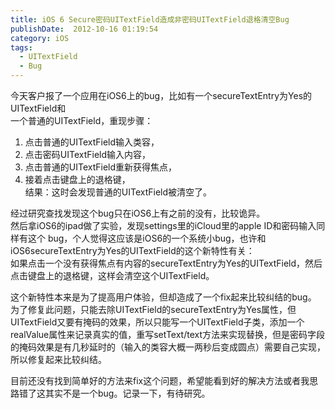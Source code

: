 ```yaml
---
title: iOS 6 Secure密码UITextField造成非密码UITextField退格清空Bug
publishDate:  2012-10-16 01:19:54
category: iOS
tags:
  - UITextField
  - Bug
---
```

今天客户报了一个应用在iOS6上的bug，比如有一个secureTextEntry为Yes的UITextField和  
一个普通的UITextField，重现步骤：  
1. 点击普通的UITextField输入类容，  
2. 点击密码UITextField输入内容，  
3. 点击普通的UITextField重新获得焦点，  
4. 接着点击键盘上的退格键，  
结果：这时会发现普通的UITextField被清空了。  
  
经过研究查找发现这个bug只在iOS6上有之前的没有，比较诡异。  
然后拿iOS6的ipad做了实验，发现settings里的iCloud里的apple ID和密码输入同样有这个  bug，个人觉得这应该是iOS6的一个系统小bug，也许和iOS6secureTextEntry为Yes的UITextField的这个新特性有关：  
如果点击一个没有获得焦点有内容的secureTextEntry为Yes的UITextField，然后点击键盘上的退格键，这样会清空这个UITextField。  
  
这个新特性本来是为了提高用户体验，但却造成了一个fix起来比较纠结的bug。  为了修复此问题，只能去除UITextField的secureTextEntry为Yes属性，但UITextField又要有掩码的效果，所以只能写一个UITextField子类，添加一个realValue属性来记录真实的值，重写setText/text方法来实现替换，但是密码字段的掩码效果是有几秒延时的（输入的类容大概一两秒后变成圆点）需要自己实现，所以修复起来比较纠结。  

目前还没有找到简单好的方法来fix这个问题，希望能看到好的解决方法或者我思路错了这其实不是一个bug。记录一下，有待研究。
